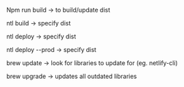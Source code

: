 Npm run build -> to build/update dist

ntl build -> specify dist 

ntl deploy -> specify dist

ntl deploy --prod -> specify dist

brew update -> look for libraries to update for (eg. netlify-cli)

brew upgrade -> updates all outdated libraries
